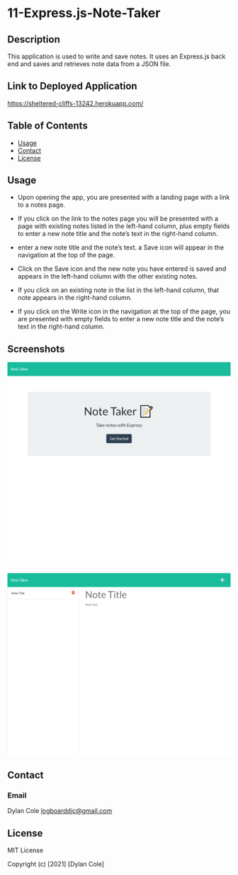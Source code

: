# 11-Express.js-Note-Taker

## Description

This application is used to write and save notes. It uses an Express.js back end and saves and retrieves note data from a JSON file.

##  Link to Deployed Application

https://sheltered-cliffs-13242.herokuapp.com/

## Table of Contents

- [Usage](#usage)
- [Contact](#contact)
- [License](#license)

## Usage

- Upon opening the app, you are presented with a landing page with a link to a notes page. 

- If you click on the link to the notes page
you will be presented with a page with existing notes listed in the left-hand column, plus empty fields to enter a new note title and the note’s text in the right-hand column.

- enter a new note title and the note’s text. a Save icon will appear in the navigation at the top of the page.

- Click on the Save icon and the new note you have entered is saved and appears in the left-hand column with the other existing notes.

- If you click on an existing note in the list in the left-hand column, that note appears in the right-hand column.

- If you click on the Write icon in the navigation at the top of the page, you are presented with empty fields to enter a new note title and the note’s text in the right-hand column.

## Screenshots

![Screenshot of deployed app](public\assets\images\sheltered-cliffs-13242.herokuapp.com_.png)

![Screenshot of deployed app](public\assets\images\sheltered-cliffs-13242.herokuapp.com_notes.png)

## Contact

### Email

Dylan Cole <logboarddjc@gmail.com>

## License

MIT License

Copyright (c) [2021] [Dylan Cole]